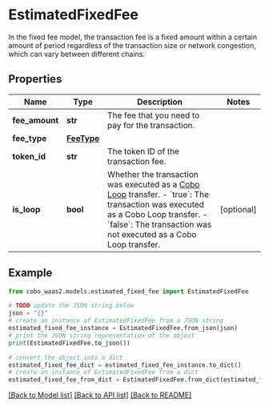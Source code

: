 # EstimatedFixedFee

In the fixed fee model, the transaction fee is a fixed amount within a certain amount of period regardless of the transaction size or network congestion, which can vary between different chains.

## Properties

Name | Type | Description | Notes
------------ | ------------- | ------------- | -------------
**fee_amount** | **str** | The fee that you need to pay for the transaction. | 
**fee_type** | [**FeeType**](FeeType.md) |  | 
**token_id** | **str** | The token ID of the transaction fee. | 
**is_loop** | **bool** | Whether the transaction was executed as a [Cobo Loop](https://manuals.cobo.com/en/portal/custodial-wallets/cobo-loop) transfer. - &#x60;true&#x60;: The transaction was executed as a Cobo Loop transfer. - &#x60;false&#x60;: The transaction was not executed as a Cobo Loop transfer.  | [optional] 

## Example

```python
from cobo_waas2.models.estimated_fixed_fee import EstimatedFixedFee

# TODO update the JSON string below
json = "{}"
# create an instance of EstimatedFixedFee from a JSON string
estimated_fixed_fee_instance = EstimatedFixedFee.from_json(json)
# print the JSON string representation of the object
print(EstimatedFixedFee.to_json())

# convert the object into a dict
estimated_fixed_fee_dict = estimated_fixed_fee_instance.to_dict()
# create an instance of EstimatedFixedFee from a dict
estimated_fixed_fee_from_dict = EstimatedFixedFee.from_dict(estimated_fixed_fee_dict)
```
[[Back to Model list]](../README.md#documentation-for-models) [[Back to API list]](../README.md#documentation-for-api-endpoints) [[Back to README]](../README.md)


